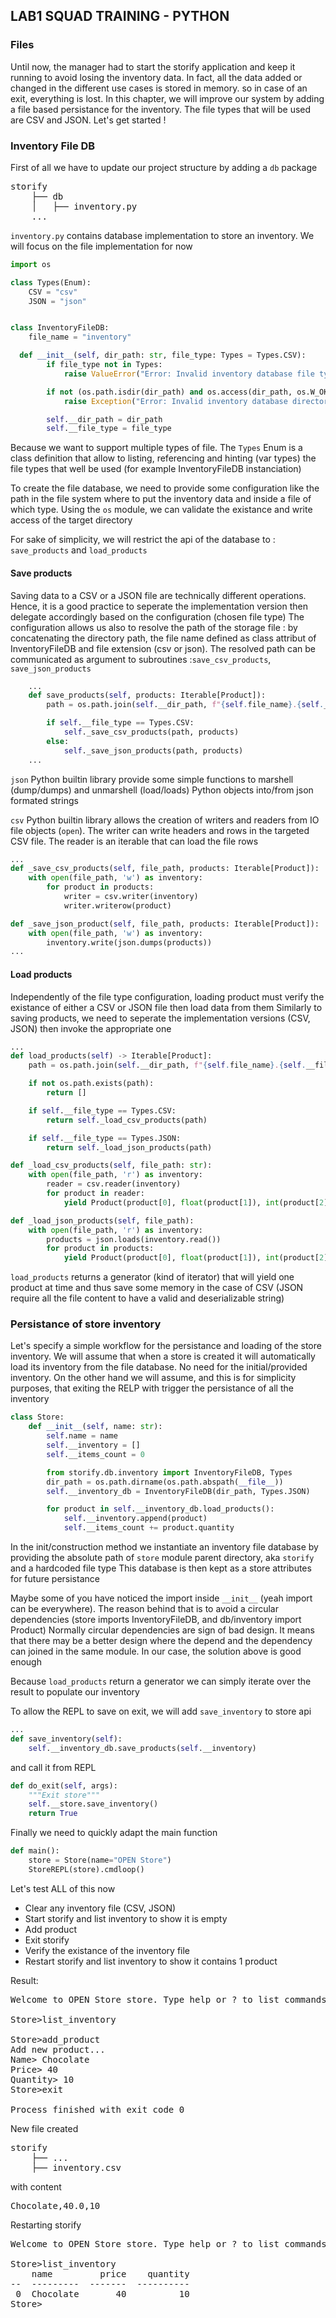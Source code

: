 LAB1 SQUAD TRAINING - PYTHON
---

### Files
Until now, the manager had to start the storify application and keep it running to avoid losing the inventory data. In fact, all the data added or changed in the different use cases is stored in memory. so in case of an exit, everything is lost.
In this chapter, we will improve our system by adding a file based  persistance for the inventory. The file types that will be used are CSV and JSON.
Let's get started !

### Inventory File DB
First of all we have to update our project structure by adding a ``db`` package

<pre>
storify
    ├── db
    │   ├── inventory.py
    ...
</pre>

``inventory.py`` contains database implementation to store an inventory. We will focus on the file implementation for now

```python
import os

class Types(Enum):
    CSV = "csv"
	JSON = "json"


class InventoryFileDB:
    file_name = "inventory"

  def __init__(self, dir_path: str, file_type: Types = Types.CSV):
        if file_type not in Types:
            raise ValueError("Error: Invalid inventory database file type")

        if not (os.path.isdir(dir_path) and os.access(dir_path, os.W_OK)):
            raise Exception("Error: Invalid inventory database directory path")

        self.__dir_path = dir_path
        self.__file_type = file_type
```
Because we want to support multiple types of file. The ``Types`` Enum is a class definition that allow to listing, referencing and hinting (var types) the file types that well be used (for example InventoryFileDB instanciation)

To create the file database, we need to provide some configuration like the path in the file system where to put the inventory data and inside a file of which type. Using the ``os`` module, we can validate the existance and write access of the target directory

For sake of simplicity, we will restrict the api of the database to : ``save_products`` and ``load_products``

#### Save products
Saving data to a CSV or a JSON file are technically different operations. Hence, it is a good practice to seperate the implementation version then delegate accordingly based on the configuration (chosen file type)
The configuration allows us also to resolve the path of the storage file : by concatenating the directory path, the file name defined as class attribut of InventoryFileDB and file extension (csv or json). The resolved path can be communicated as argument to subroutines :``save_csv_products``, ``save_json_products``

```python
	...
    def save_products(self, products: Iterable[Product]):
        path = os.path.join(self.__dir_path, f"{self.file_name}.{self.__file_type.value}")

        if self.__file_type == Types.CSV:
            self._save_csv_products(path, products)
        else:
            self._save_json_products(path, products)
	...
```

``json`` Python builtin library provide some simple functions to marshell (dump/dumps) and unmarshell (load/loads) Python objects into/from json formated strings

``csv`` Python builtin library allows the creation of writers and readers from IO file objects (``open``). The writer can write headers and rows in the targeted CSV file. The reader is an iterable that can load the file rows

```python
...
def _save_csv_products(self, file_path, products: Iterable[Product]):
    with open(file_path, 'w') as inventory:
        for product in products:
            writer = csv.writer(inventory)
            writer.writerow(product)

def _save_json_product(self, file_path, products: Iterable[Product]):
    with open(file_path, 'w') as inventory:
        inventory.write(json.dumps(products))
...
```
#### Load products
Independently of the file type configuration, loading product must verify the existance of either a CSV or JSON file then load data from them
Similarly to saving products, we need to seperate the implementation versions (CSV, JSON) then invoke the appropriate one

```python
...
def load_products(self) -> Iterable[Product]:
    path = os.path.join(self.__dir_path, f"{self.file_name}.{self.__file_type.value}")

    if not os.path.exists(path):
        return []

    if self.__file_type == Types.CSV:
        return self._load_csv_products(path)

    if self.__file_type == Types.JSON:
        return self._load_json_products(path)

def _load_csv_products(self, file_path: str):
    with open(file_path, 'r') as inventory:
        reader = csv.reader(inventory)
        for product in reader:
            yield Product(product[0], float(product[1]), int(product[2]))

def _load_json_products(self, file_path):
    with open(file_path, 'r') as inventory:
        products = json.loads(inventory.read())
        for product in products:
            yield Product(product[0], float(product[1]), int(product[2]))
```

``load_products`` returns a generator (kind of iterator) that will yield one product at time and thus save some memory in the case of CSV (JSON require all the file content to have a valid and deserializable string)

### Persistance of store inventory
Let's specify a simple workflow for the persistance and loading of the store inventory. We will assume that when a store is created it will automatically load its inventory from the file database. No need for the initial/provided inventory. On the other hand we will assume, and this is for simplicity purposes,  that exiting the RELP with trigger the persistance of all the inventory

```python
class Store:
    def __init__(self, name: str):
        self.name = name
        self.__inventory = []
        self.__items_count = 0

		from storify.db.inventory import InventoryFileDB, Types
        dir_path = os.path.dirname(os.path.abspath(__file__))
        self.__inventory_db = InventoryFileDB(dir_path, Types.JSON)

        for product in self.__inventory_db.load_products():
            self.__inventory.append(product)
            self.__items_count += product.quantity
```
In the init/construction method we instantiate an inventory file database by providing the absolute path of ``store`` module parent directory, aka ``storify`` and a hardcoded file type
This database is then kept as a store attributes for future persistance

Maybe some of you have noticed the import inside ``__init__`` (yeah import can be everywhere). The reason behind that is to avoid a circular dependencies (store imports InventoryFileDB, and db/inventory import Product)
Normally circular dependencies are sign of bad design. It means that there may be a better design where the depend and the dependency can joined in the same module. In our case, the solution above is good enough

Because ``load_products`` return a generator we can simply iterate over the result to populate our inventory

To allow the REPL to save on exit, we will add ``save_inventory`` to store api

```python
...
def save_inventory(self):
    self.__inventory_db.save_products(self.__inventory)
```

and call it from REPL

```python
def do_exit(self, args):
    """Exit store"""
    self.__store.save_inventory()
    return True
```

Finally we need to quickly adapt the main function

```python
def main():
    store = Store(name="OPEN Store")
    StoreREPL(store).cmdloop()
```

Let's test ALL of this now
* Clear any inventory file (CSV, JSON)
* Start storify and list inventory to show it is empty
* Add product
* Exit storify
* Verify the existance of the inventory file
* Restart storify and list inventory to show it contains 1 product

Result:
<pre>
Welcome to OPEN Store store. Type help or ? to list commands.

Store>list_inventory

Store>add_product
Add new product...
Name> Chocolate
Price> 40
Quantity> 10
Store>exit

Process finished with exit code 0
</pre>

New file created
<pre>
storify
    ├── ...
    ├── inventory.csv
</pre>
with content
<pre>
Chocolate,40.0,10
</pre>

Restarting storify

<pre>
Welcome to OPEN Store store. Type help or ? to list commands.

Store>list_inventory
    name         price    quantity
--  ---------  -------  ----------
 0  Chocolate       40          10
Store>
</pre>
